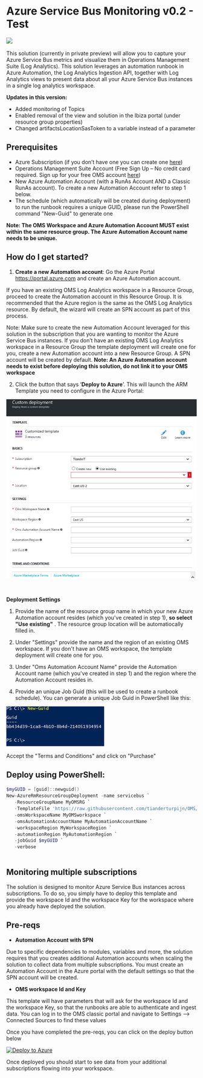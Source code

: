 
# Azure Service Bus Monitoring v0.2 - Test

<a href="https://portal.azure.com/#create/Microsoft.Template/uri/https%3A%2F%2Fraw.githubusercontent.com%2Ftianderturpijn%2FOMS%2Fmaster%2FServiceBusDev%2Fazuredeploy.json" target="_blank">
    <img src="http://azuredeploy.net/deploybutton.png"/>
</a>

This solution (currently in private preview) will allow you to capture your Azure Service Bus metrics and visualize them in Operations Management Suite (Log Analytics). This solution leverages an automation runbook in Azure Automation, the Log Analytics Ingestion API, together with Log Analytics views to present data about all your Azure Service Bus instances in a single log analytics workspace. 

**Updates in this version:**
+ Added monitoring of Topics
+ Enabled removal of the view and solution in the Ibiza portal (under resource group properties)
+ Changed artifactsLocationSasToken to a variable instead of a parameter

## Prerequisites

+ Azure Subscription (if you don’t have one you can create one [here](https://azure.microsoft.com/en-us/free/))
+ Operations Management Suite Account (Free Sign Up – No credit card required. Sign up for your free OMS account [here](https://www.microsoft.com/en-us/cloud-platform/operations-management-suite))
+ New Azure Automation Account (with a RunAs Account AND a Classic RunAs account). To create a new Automation Account refer to step 1 below.
+ The schedule (which automatically will be created during deployment) to run the runbook requires a unique GUID, please run the PowerShell command "New-Guid" to generate one

**Note: The OMS Workspace and Azure Automation Account MUST exist within the same resource group. The Azure Automation Account name needs to be unique.**

## How do I get started?

1. **Create a new Automation account**: Go the Azure Portal https://portal.azure.com and create an Azure Automation account.

If you have an existing OMS Log Analytics workspace in a Resource Group, proceed to create the Automation account in this Resource Group. It is recommended that the Azure region is the same as the OMS Log Analytics resource. By default, the wizard will create an SPN account as part of this process.

Note: Make sure to create the new Automation Account leveraged for this solution in the subscription that you are wanting to monitor the Azure Service Bus instances. If you don’t have an existing OMS Log Analytics workspace in a Resource Group the template deployment will create one for you, create a new Automation account into a new Resource Group. A SPN account will be created by default.
**Note: An Azure Automation account needs to exist before deploying this solution, do not link it to your OMS workspace**

2. Click the button that says ‘**Deploy to Azure**’. This will launch the ARM Template you need to configure in the Azure Portal:

![alt text](images/step3deploy.png "Deployment in the portal")

  

**Deployment Settings**

1. Provide the name of the resource group name in which your new Azure Automation account resides (which you've created in step 1), **so select "Use existing"** . The resource group location will be automatiocally filled in.

2. Under "Settings" provide the name and the region of an existing OMS workspace. If you don't have an OMS workspace, the template deployment will create one for you.

3. Under "Oms Automation Account Name" provide the Automation Account name (which you've created in step 1) and the region where the Automation Account resides in.

4. Provide an unique Job Guid (this will be used to create a runbook schedule). You can generate a unique Job Guid in PowerShell like this:

![alt text](images/NewGuid.png "Generate a new GUID in PowerShell")

Accept the "Terms and Conditions" and click on "Purchase"

## Deploy using PowerShell:
````powershell
$myGUID = [guid]::newguid() 
New-AzureRmResourceGroupDeployment -name servicebus `
   -ResourceGroupName MyOMSRG `
   -TemplateFile 'https://raw.githubusercontent.com/tianderturpijn/OMS/master/ServiceBus/azuredeploy.json' `
   -omsWorkspaceName MyOMSworkspace `
   -omsAutomationAccountName MyAutomationAccountName `
   -workspaceRegion MyWorkspaceRegion `
   -automationRegion MyAutomationRegion `
   -jobGuid $myGUID `
   -verbose 
                                
````     
## Monitoring multiple subscriptions

The solution is designed to monitor Azure Service Bus instances across subscriptions.
To do so, you simply have to deploy this template and provide the workspace Id and the workspace Key for the workspace where you already have deployed the solution.

## Pre-reqs

- **Automation Account with SPN**

Due to specific dependencies to modules, variables and more, the solution requires that you creates additional Automation accounts when scaling the solution to collect data from multiple subscriptions. You must create an Automation Account in the Azure portal with the default settings so that the SPN account will be created.


- **OMS workspace Id and Key**

This template will have parameters that will ask for the workspace Id and the workspace Key, so that the runbooks are able to authenticate and ingest data.
You can log in to the OMS classic portal and navigate to Settings --> Connected Sources to find these values

Once you have completed the pre-reqs, you can click on the deploy button below

[![Deploy to Azure](http://azuredeploy.net/deploybutton.png)](https://portal.azure.com/#create/Microsoft.Template/uri/https%3A%2F%2Fraw.githubusercontent.com%2Ftianderturpijn%2FOMS%2Fmaster%2FServiceBusDev%2FaddMultipleSubscriptions.json) 


Once deployed you should start to see data from your additional subscriptions flowing into your workspace.
